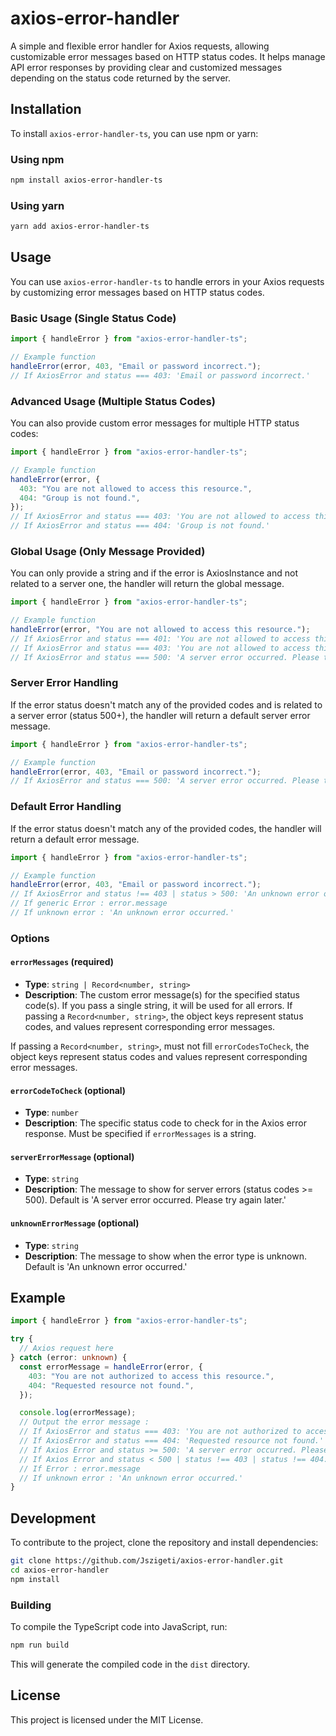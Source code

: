 # axios-error-handler

A simple and flexible error handler for Axios requests, allowing customizable error messages based on HTTP status codes. It helps manage API error responses by providing clear and customized messages depending on the status code returned by the server.

## Installation

To install `axios-error-handler-ts`, you can use npm or yarn:

### Using npm

```bash
npm install axios-error-handler-ts
```

### Using yarn

```bash
yarn add axios-error-handler-ts
```

## Usage

You can use `axios-error-handler-ts` to handle errors in your Axios requests by customizing error messages based on HTTP status codes.

### Basic Usage (Single Status Code)

```typescript
import { handleError } from "axios-error-handler-ts";

// Example function
handleError(error, 403, "Email or password incorrect.");
// If AxiosError and status === 403: 'Email or password incorrect.'
```

### Advanced Usage (Multiple Status Codes)

You can also provide custom error messages for multiple HTTP status codes:

```typescript
import { handleError } from "axios-error-handler-ts";

// Example function
handleError(error, {
  403: "You are not allowed to access this resource.",
  404: "Group is not found.",
});
// If AxiosError and status === 403: 'You are not allowed to access this resource.'
// If AxiosError and status === 404: 'Group is not found.'
```

### Global Usage (Only Message Provided)

You can only provide a string and if the error is AxiosInstance and not related to a server one, the handler will return the global message.

```typescript
import { handleError } from "axios-error-handler-ts";

// Example function
handleError(error, "You are not allowed to access this resource.");
// If AxiosError and status === 401: 'You are not allowed to access this resource.'
// If AxiosError and status === 403: 'You are not allowed to access this resource.'
// If AxiosError and status === 500: 'A server error occurred. Please try again later.'
```

### Server Error Handling

If the error status doesn't match any of the provided codes and is related to a server error (status 500+), the handler will return a default server error message.

```typescript
import { handleError } from "axios-error-handler-ts";

// Example function
handleError(error, 403, "Email or password incorrect.");
// If AxiosError and status === 500: 'A server error occurred. Please try again later.'
```

### Default Error Handling

If the error status doesn't match any of the provided codes, the handler will return a default error message.

```typescript
import { handleError } from "axios-error-handler-ts";

// Example function
handleError(error, 403, "Email or password incorrect.");
// If AxiosError and status !== 403 | status > 500: 'An unknown error occurred.'
// If generic Error : error.message
// If unknown error : 'An unknown error occurred.'
```

### Options

#### `errorMessages` (required)

- **Type**: `string | Record<number, string>`
- **Description**: The custom error message(s) for the specified status code(s). If you pass a single string, it will be used for all errors. If passing a `Record<number, string>`, the object keys represent status codes, and values represent corresponding error messages.

If passing a `Record<number, string>`, must not fill `errorCodesToCheck`, the object keys represent status codes and values represent corresponding error messages.

#### `errorCodeToCheck` (optional)

- **Type**: `number`
- **Description**: The specific status code to check for in the Axios error response. Must be specified if `errorMessages` is a string.

#### `serverErrorMessage` (optional)

- **Type**: `string`
- **Description**: The message to show for server errors (status codes >= 500). Default is 'A server error occurred. Please try again later.'

#### `unknownErrorMessage` (optional)

- **Type**: `string`
- **Description**: The message to show when the error type is unknown. Default is 'An unknown error occurred.'

## Example

```typescript
import { handleError } from "axios-error-handler-ts";

try {
  // Axios request here
} catch (error: unknown) {
  const errorMessage = handleError(error, {
    403: "You are not authorized to access this resource.",
    404: "Requested resource not found.",
  });

  console.log(errorMessage);
  // Output the error message :
  // If AxiosError and status === 403: 'You are not authorized to access this resource.'
  // If AxiosError and status === 404: 'Requested resource not found.'
  // If Axios Error and status >= 500: 'A server error occurred. Please try again later.'
  // If Axios Error and status < 500 | status !== 403 | status !== 404: 'An unknown error occurred.'
  // If Error : error.message
  // If unknown error : 'An unknown error occurred.'
}
```

## Development

To contribute to the project, clone the repository and install dependencies:

```bash
git clone https://github.com/Jszigeti/axios-error-handler.git
cd axios-error-handler
npm install
```

### Building

To compile the TypeScript code into JavaScript, run:

```bash
npm run build
```

This will generate the compiled code in the `dist` directory.

## License

This project is licensed under the MIT License.
